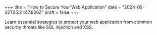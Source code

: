 +++
title = "How to Secure Your Web Application"
date = "2024-09-02T05:21:47.826Z"
draft = false
+++

  Learn essential strategies to protect your web application from common security threats like SQL injection and XSS.
        